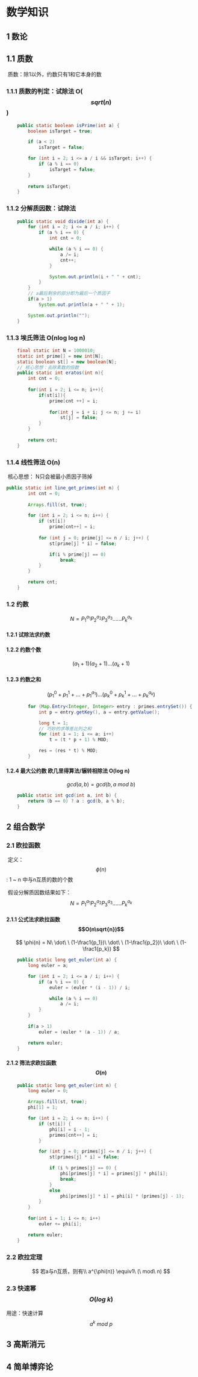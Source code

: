 # 数学知识

## 1 数论

## 1.1 质数

​	质数：除1以外，约数只有1和它本身的数 

### 1.1.1 质数的判定：试除法 O($$sqrt(n)$$)

```java
    public static boolean isPrime(int a) {
        boolean isTarget = true;

        if (a < 2)
            isTarget = false;

        for (int i = 2; i <= a / i && isTarget; i++) {
            if (a % i == 0)
                isTarget = false;
        }
        
        return isTarget;
    }
```

### 1.1.2 分解质因数：试除法

```java
	public static void divide(int a) {
        for (int i = 2; i <= a / i; i++) {
            if (a % i == 0) {
                int cnt = 0;

                while (a % i == 0) {
                    a /= i;
                    cnt++;
                }

                System.out.println(i + " " + cnt);
            }
        }
        // a最后剩余的部分即为最后一个质因子
        if(a > 1)
            System.out.println(a + " " + 1);

        System.out.println("");
    }
```

### 1.1.3 埃氏筛法 O(nlog log n)

```java
 	final static int N = 1000010;
    static int prime[] = new int[N];
    static boolean st[] = new boolean[N];
    // 核心思想：去除素数的倍数
    public static int eratos(int n){
        int cnt = 0;
        
        for(int i = 2; i <= n; i++){
            if(st[i]){
                prime[cnt ++] = i;
                
                for(int j = i + i; j <= n; j += i)
                    st[j] = false;
            }
        }
        
        return cnt;
    }
```

### 1.1.4 线性筛法  O(n)

​	核心思想： N只会被最小质因子筛掉

```java
public static int line_get_primes(int n) {
        int cnt = 0;
        
        Arrays.fill(st, true);

        for (int i = 2; i <= n; i++) {
            if (st[i]) 
                prime[cnt++] = i;
            
            for (int j = 0; prime[j] <= n / i; j++) {
                st[prime[j] * i] = false;

                if(i % prime[j] == 0)
                    break;
            }
        }

        return cnt;
    }
```

### 1.2 约数

$$
N = P^{a_1}_1P^{a_2}_2P^{a_3}_3......P^{a_k}_k
$$

#### 1.2.1 试除法求约数

#### 1.2.2  约数个数

$$
(a_1+1)(a_2+1)...(a_k+1)
$$

#### 1.2.3 约数之和

$$
(p_1^0+p_1^1+...+p_1^{a_1})...(p_k^0+p_k^1+...+p_k^{a_k})
$$

```java
        for (Map.Entry<Integer, Integer> entry : primes.entrySet()) {
            int p = entry.getKey(), a = entry.getValue();

            long t = 1;
			// 巧妙的求等差比列之和
            for (int i = 1; i <= a; i++)
                t = (t * p + 1) % MOD;

            res = (res * t) % MOD;
        }
```

#### 1.2.4 最大公约数 欧几里得算法/辗转相除法 O(log n)

$$
gcd(a,b) = gcd(b, a\ mod\ b)
$$

```java
    public static int gcd(int a, int b) {
        return (b == 0) ? a : gcd(b, a % b);
    }
```

## 2 组合数学

### 2.1 欧拉函数

​	定义：$$\phi(n)$$: 1 ~ n 中与n互质的数的个数

​	假设分解质因数结果如下：
$$
N = P^{a_1}_1P^{a_2}_2P^{a_3}_3......P^{a_k}_k
$$

#### 2.1.1 公式法求欧拉函数  $$O(n\sqrt{n})$$

$$
\phi(n) = N\ \dot\ \ (1-\frac1{p_1})\ \dot\ \ (1-\frac1{p_2})\ \dot\ \ (1-\frac1{p_k})
$$

```java
	public static long get_euler(int a) {
        long euler = a;

        for (int i = 2; i <= a / i; i++) {
            if (a % i == 0) {
                euler = (euler * (i - 1)) / i;

                while (a % i == 0)
                    a /= i;
            }
        }
        
        if(a > 1)
            euler = (euler * (a - 1)) / a;

        return euler;
    }
```

#### 2.1.2 筛法求欧拉函数 $$O(n)$$

```java
    public static long get_euler(int n) {
        long euler = 0;

        Arrays.fill(st, true);
        phi[1] = 1;

        for (int i = 2; i <= n; i++) {
            if (st[i]) {
                phi[i] = i - 1;
                primes[cnt++] = i;
            }

            for (int j = 0; primes[j] <= n / i; j++) {
                st[primes[j] * i] = false;

                if (i % primes[j] == 0) {
                    phi[primes[j] * i] = primes[j] * phi[i];
                    break;
                } 
                else
                    phi[primes[j] * i] = phi[i] * (primes[j] - 1);
            }
        }
        
        for(int i = 1; i <= n; i++)
            euler += phi[i];

        return euler;
    }
```

### 2.2 欧拉定理

$$
若a与n互质，则有\\
a^{\phi(n)} \equiv1\ (\ mod\ n)
$$

### 2.3 快速幂 $$O(log\ k)$$

用途：快速计算$$a^k\ mod\ p$$



## 3 高斯消元

## 4 简单博弈论